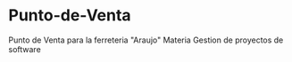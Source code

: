 # Punto-de-Venta
Punto de Venta para la ferreteria "Araujo"
Materia Gestion de proyectos de software
